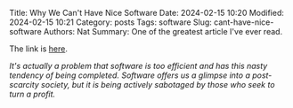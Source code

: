 Title: Why We Can't Have Nice Software
Date: 2024-02-15 10:20
Modified: 2024-02-15 10:21
Category: posts
Tags: software
Slug: cant-have-nice-software
Authors: Nat
Summary: One of the greatest article I've ever read.

The link is [here](https://andrewkelley.me/post/why-we-cant-have-nice-software.html).


*It's actually a problem that software is too efficient and has this nasty tendency of being completed. Software offers us a glimpse into a post-scarcity society, but it is being actively sabotaged by those who seek to turn a profit.*
